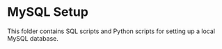 # MySQL Setup
This folder contains SQL scripts and Python scripts for setting up a local MySQL database.